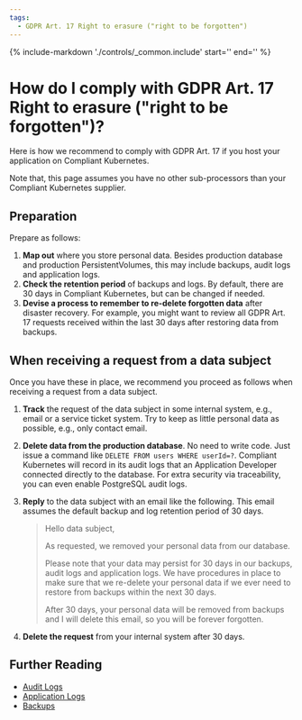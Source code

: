 ```yaml
---
tags:
  - GDPR Art. 17 Right to erasure ("right to be forgotten")
---
```


<!-- markdownlint-disable-file first-line-h1 -->

{%
   include-markdown './controls/_common.include'
   start='<!--legal-disclaimer-start-->'
   end='<!--legal-disclaimer-end-->'
%}

# How do I comply with GDPR Art. 17 Right to erasure ("right to be forgotten")?

Here is how we recommend to comply with GDPR Art. 17 if you host your application on Compliant Kubernetes.

Note that, this page assumes you have no other sub-processors than your Compliant Kubernetes supplier.

## Preparation

Prepare as follows:

1.  **Map out** where you store personal data. Besides production database and production PersistentVolumes, this may include backups, audit logs and application logs.
1.  **Check the retention period** of backups and logs. By default, there are 30 days in Compliant Kubernetes, but can be changed if needed.
1.  **Devise a process to remember to re-delete forgotten data** after disaster recovery. For example, you might want to review all GDPR Art. 17 requests received within the last 30 days after restoring data from backups.

## When receiving a request from a data subject

Once you have these in place, we recommend you proceed as follows when receiving a request from a data subject.

1.  **Track** the request of the data subject in some internal system, e.g., email or a service ticket system. Try to keep as little personal data as possible, e.g., only contact email.
1.  **Delete data from the production database**. No need to write code. Just issue a command like `DELETE FROM users WHERE userId=?`. Compliant Kubernetes will record in its audit logs that an Application Developer connected directly to the database. For extra security via traceability, you can even enable PostgreSQL audit logs.
1.  **Reply** to the data subject with an email like the following. This email assumes the default backup and log retention period of 30 days.

    > Hello data subject,
    >
    > As requested, we removed your personal data from our database.
    >
    > Please note that your data may persist for 30 days in our backups, audit logs and application logs. We have procedures in place to make sure that we re-delete your personal data if we ever need to restore from backups within the next 30 days.
    >
    > After 30 days, your personal data will be removed from backups and I will delete this email, so you will be forever forgotten.

1.  **Delete the request** from your internal system after 30 days.

## Further Reading

- [Audit Logs](audit-logs.md)
- [Application Logs](../user-guide/logs.md)
- [Backups](../user-guide/backup.md)
